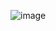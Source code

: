 
![image](https://github.com/Yherall/Juego-Secreto/assets/128109331/e40316df-2158-4910-96d4-4912fdf47ec4)
